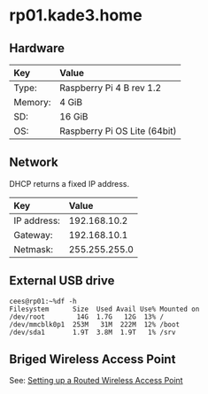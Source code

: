 # rp01.kade3.home

## Hardware

| Key     | Value
| :---    | :-----
| Type:   | Raspberry Pi 4 B rev 1.2
| Memory: | 4 GiB
| SD:     | 16 GiB
| OS:     | Raspberry Pi OS Lite (64bit)

## Network

DHCP returns a fixed IP address.

| Key         | Value
| :---        | :-----
| IP address: | 192.168.10.2
| Gateway:    | 192.168.10.1
| Netmask:    | 255.255.255.0

## External USB drive

```shell
cees@rp01:~%df -h
Filesystem      Size  Used Avail Use% Mounted on
/dev/root        14G  1.7G   12G  13% /
/dev/mmcblk0p1  253M   31M  222M  12% /boot
/dev/sda1       1.9T  3.8M  1.9T   1% /srv
```

## Briged Wireless Access Point

See: [Setting up a Routed Wireless Access Point](https://www.raspberrypi.com/documentation/computers/configuration.html#setting-up-a-routed-wireless-access-point)
